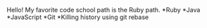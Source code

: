 Hello!
My favorite code school path is the Ruby path.
*Ruby
*Java
*JavaScript
*Git
*Killing history using git rebase
